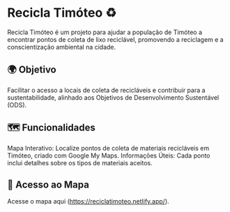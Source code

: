 # Recicla Timóteo ♻️

Recicla Timóteo é um projeto para ajudar a população de Timóteo a encontrar pontos de coleta de lixo reciclável, promovendo a reciclagem e a conscientização ambiental na cidade.

## 🌍 Objetivo
Facilitar o acesso a locais de coleta de recicláveis e contribuir para a sustentabilidade, alinhado aos Objetivos de Desenvolvimento Sustentável (ODS).

## 🗺️ Funcionalidades
Mapa Interativo: Localize pontos de coleta de materiais recicláveis em Timóteo, criado com Google My Maps.
Informações Úteis: Cada ponto inclui detalhes sobre os tipos de materiais aceitos.

## 📌 Acesso ao Mapa
Acesse o mapa aqui (https://reciclatimoteo.netlify.app/).
